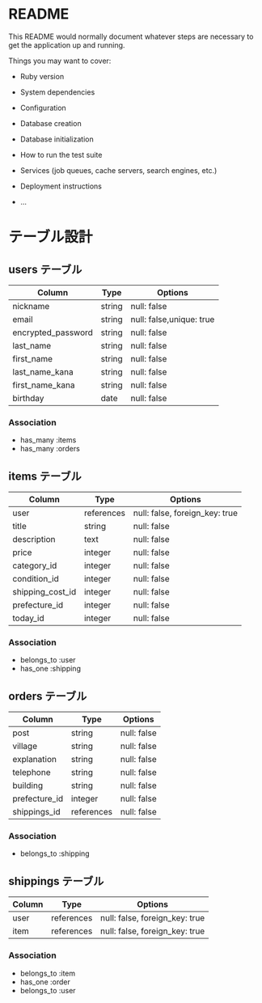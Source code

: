 # README

This README would normally document whatever steps are necessary to get the
application up and running.

Things you may want to cover:

* Ruby version

* System dependencies

* Configuration

* Database creation

* Database initialization

* How to run the test suite

* Services (job queues, cache servers, search engines, etc.)

* Deployment instructions

* ...

# テーブル設計

## users テーブル

| Column             | Type   | Options      |
| ------------------ | ------ | -----------  |
| nickname           | string | null: false  |
| email              | string | null: false,unique: true  |
| encrypted_password | string | null: false  |
| last_name          | string | null: false  |
| first_name         | string | null: false  |
| last_name_kana     | string | null: false  |
| first_name_kana    | string | null: false  |
| birthday           | date   | null: false  |

### Association

- has_many :items
- has_many :orders

## items テーブル

| Column        | Type    | Options                        |
| ------------- | ------- | ------------------------------ |
| user          | references | null: false, foreign_key: true |  
| title         | string  | null: false                    |  
| description   | text    | null: false                    | 
| price         | integer | null: false                    |  
| category_id     | integer  | null: false                    |  
| condition_id     | integer  | null: false                    | 
| shipping_cost_id | integer  | null: false                    |  
| prefecture_id    | integer  | null: false                    | 
| today_id          | integer  | null: false                    |  

### Association

- belongs_to :user 
- has_one :shipping


## orders テーブル

| Column      | Type       | Options                        |
| ----------- | ---------- | ------------------------------ |
| post        | string     | null: false                    |  
| village     | string     | null: false                    |  
| explanation | string     | null: false                    |  
| telephone   | string     | null: false                    |  
| building    | string     | null: false                  |  
| prefecture_id | integer  | null: false                    |
| shippings_id  | references | null: false                    |


### Association

- belongs_to :shipping

## shippings テーブル

| Column  | Type       | Options                        |
| ------- | ---------- | ------------------------------ |
| user | references | null: false, foreign_key: true |
| item | references | null: false, foreign_key: true | 

### Association

- belongs_to :item  
- has_one :order  
- belongs_to :user  
